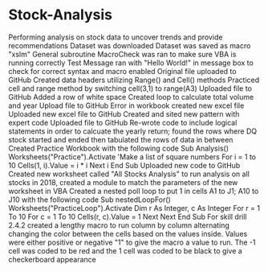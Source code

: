 # Stock-Analysis
Performing analysis on stock data to uncover trends and provide recommendations
Dataset was downloaded
Dataset was saved as macro "xslm"
General subroutine MacroCheck was ran to make sure VBA is running correctly 
Test Message ran with "Hello World!" in message box to check for correct syntax and macro enabled 
Original file uploaded to GitHub
Created data headers utilizing Range() and Cell() methods
Practiced cell and range method by switching cell(3,1) to range(A3)
Uploaded file to GitHub
Added a row of white space 
Created loop to calculate total volume and year 
Upload file to GitHub
Error in workbook created new excel file
Uploaded new excel file to GitHub
Created and sited new pattern with expert code
Uploaded file to GitHub
Re-wrote code to include logical statements in order to calcuate the yearly return; found the rows where DQ stock started and ended then tabulated the rows of data in between
Created Practice Workbook with the following code
Sub Analysis()
   Worksheets("Practice").Activate
'Make a list of square numbers
For i = 1 to 10
    Cells(1, i).Value = i * i
Next i
End Sub
Uploaded new code to GitHub
Created new worksheet called "All Stocks Analysis" to run analysis on all stocks in 2018, created a module to match the parameters of the new worksheet in VBA
Created a nested poll loop to put 1 in cells A1 to J1; A10 to J10 with the following code
Sub nestedLoopFor()
  Worksheets("PracticeLoop").Activate
  Dim r As Integer, c As Integer
For r = 1 To 10
For c = 1 To 10
    Cells(r, c).Value = 1
    Next
 Next
 End Sub
For skill drill 2.4.2 created a lengthy macro to run column by column alternating changing the color between the cells based on the values inside. Values were either positive or negative "1" to give the macro a value to run. The -1 cell was coded to be red and the 1 cell was coded to be black to give a checkerboard appearance
